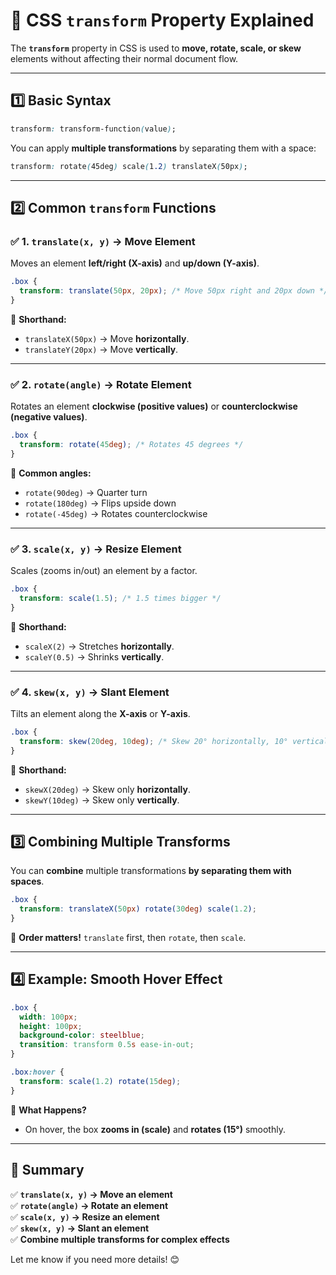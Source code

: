 # **📌 CSS `transform` Property Explained**  

The **`transform`** property in CSS is used to **move, rotate, scale, or skew** elements without affecting their normal document flow.  

---

## **1️⃣ Basic Syntax**
```css
transform: transform-function(value);
```
You can apply **multiple transformations** by separating them with a space:
```css
transform: rotate(45deg) scale(1.2) translateX(50px);
```

---

## **2️⃣ Common `transform` Functions**  

### **✅ 1. `translate(x, y)` → Move Element**
Moves an element **left/right (X-axis)** and **up/down (Y-axis)**.

```css
.box {
  transform: translate(50px, 20px); /* Move 50px right and 20px down */
}
```
📌 **Shorthand:**  
- `translateX(50px)` → Move **horizontally**.  
- `translateY(20px)` → Move **vertically**.  

---

### **✅ 2. `rotate(angle)` → Rotate Element**
Rotates an element **clockwise (positive values)** or **counterclockwise (negative values)**.

```css
.box {
  transform: rotate(45deg); /* Rotates 45 degrees */
}
```
📌 **Common angles:**  
- `rotate(90deg)` → Quarter turn  
- `rotate(180deg)` → Flips upside down  
- `rotate(-45deg)` → Rotates counterclockwise  

---

### **✅ 3. `scale(x, y)` → Resize Element**
Scales (zooms in/out) an element by a factor.

```css
.box {
  transform: scale(1.5); /* 1.5 times bigger */
}
```
📌 **Shorthand:**  
- `scaleX(2)` → Stretches **horizontally**.  
- `scaleY(0.5)` → Shrinks **vertically**.  

---

### **✅ 4. `skew(x, y)` → Slant Element**
Tilts an element along the **X-axis** or **Y-axis**.

```css
.box {
  transform: skew(20deg, 10deg); /* Skew 20° horizontally, 10° vertically */
}
```
📌 **Shorthand:**  
- `skewX(20deg)` → Skew only **horizontally**.  
- `skewY(10deg)` → Skew only **vertically**.  

---

## **3️⃣ Combining Multiple Transforms**
You can **combine** multiple transformations **by separating them with spaces**.

```css
.box {
  transform: translateX(50px) rotate(30deg) scale(1.2);
}
```
📌 **Order matters!** `translate` first, then `rotate`, then `scale`.  

---

## **4️⃣ Example: Smooth Hover Effect**
```css
.box {
  width: 100px;
  height: 100px;
  background-color: steelblue;
  transition: transform 0.5s ease-in-out;
}

.box:hover {
  transform: scale(1.2) rotate(15deg);
}
```
📌 **What Happens?**
- On hover, the box **zooms in (scale)** and **rotates (15°)** smoothly.  

---

## **🚀 Summary**
✅ **`translate(x, y)` → Move an element**  
✅ **`rotate(angle)` → Rotate an element**  
✅ **`scale(x, y)` → Resize an element**  
✅ **`skew(x, y)` → Slant an element**  
✅ **Combine multiple transforms for complex effects**  

Let me know if you need more details! 😊